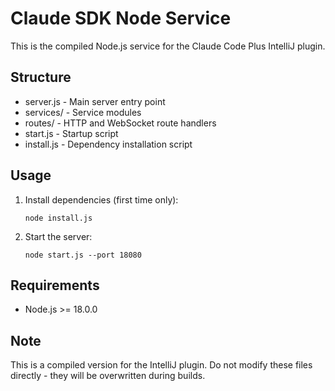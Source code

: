 # Claude SDK Node Service

This is the compiled Node.js service for the Claude Code Plus IntelliJ plugin.

## Structure
- server.js - Main server entry point
- services/ - Service modules
- routes/ - HTTP and WebSocket route handlers
- start.js - Startup script
- install.js - Dependency installation script

## Usage

1. Install dependencies (first time only):
   ```
   node install.js
   ```

2. Start the server:
   ```
   node start.js --port 18080
   ```

## Requirements
- Node.js >= 18.0.0

## Note
This is a compiled version for the IntelliJ plugin. 
Do not modify these files directly - they will be overwritten during builds.

